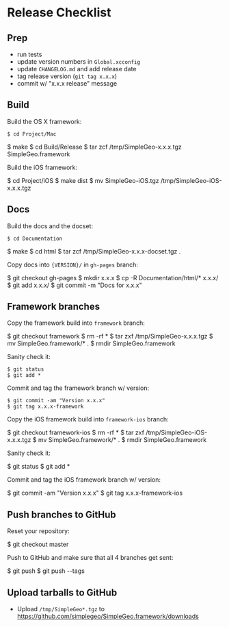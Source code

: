 # Release Checklist

## Prep

* run tests
* update version numbers in `Global.xcconfig`
* update `CHANGELOG.md` and add release date
* tag release version (`git tag x.x.x`)
* commit w/ "x.x.x release" message

## Build

Build the OS X framework:

	$ cd Project/Mac
   $ make
   $ cd Build/Release
   $ tar zcf /tmp/SimpleGeo-x.x.x.tgz SimpleGeo.framework

Build the iOS framework:

   $ cd Project/iOS
   $ make dist
   $ mv SimpleGeo-iOS.tgz /tmp/SimpleGeo-iOS-x.x.x.tgz

## Docs

Build the docs and the docset:

	$ cd Documentation
   $ make
   $ cd html
   $ tar zcf /tmp/SimpleGeo-x.x.x-docset.tgz .

Copy docs into `{VERSION}/` in `gh-pages` branch:

   $ git checkout gh-pages
   $ mkdir x.x.x
   $ cp -R Documentation/html/* x.x.x/
	$ git add x.x.x/
   $ git commit -m "Docs for x.x.x"

## Framework branches

Copy the framework build into `framework` branch:

   $ git checkout framework
   $ rm -rf *
   $ tar zxf /tmp/SimpleGeo-x.x.x.tgz
   $ mv SimpleGeo.framework/* .
   $ rmdir SimpleGeo.framework

Sanity check it:

	$ git status
	$ git add *

Commit and tag the framework branch w/ version:

	$ git commit -am "Version x.x.x"
	$ git tag x.x.x-framework

Copy the iOS framework build into `framework-ios` branch:

   $ git checkout framework-ios
   $ rm -rf *
   $ tar zxf /tmp/SimpleGeo-iOS-x.x.x.tgz
   $ mv SimpleGeo.framework/* .
   $ rmdir SimpleGeo.framework

Sanity check it:

   $ git status
	$ git add *

Commit and tag the iOS framework branch w/ version:

   $ git commit -am "Version x.x.x"
   $ git tag x.x.x-framework-ios

## Push branches to GitHub

Reset your repository:

   $ git checkout master

Push to GitHub and make sure that all 4 branches get sent:

   $ git push
   $ git push --tags

## Upload tarballs to GitHub

* Upload `/tmp/SimpleGeo*.tgz` to https://github.com/simplegeo/SimpleGeo.framework/downloads
